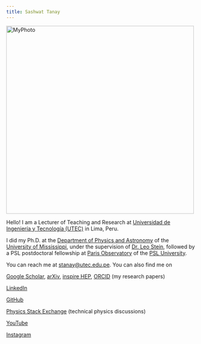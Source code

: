 ```yaml
---
title: Sashwat Tanay
---
```





<img src="{{ '/assets/2023/profile_pic.png' | relative_url }}" alt="MyPhoto" width="500">






Hello! 
I am a Lecturer of Teaching and Research at 
[Universidad de Ingeniería y Tecnología (UTEC)](https://utec.edu.pe/) in Lima, Peru.



I did my Ph.D. at the [Department of Physics and Astronomy](https://physics.olemiss.edu/) 
of the [University of Mississippi](https://olemiss.edu/), under the supervision
of [Dr. Leo Stein](https://duetosymmetry.com/), followed by a PSL
postdoctoral fellowship at
[Paris Observatory](https://observatoiredeparis.psl.eu/-observatoire-de-paris-psl-1-?lang=en) of the [PSL University](https://psl.eu/en).




You can reach me at stanay@utec.edu.pe. You can also find me on


[Google Scholar](https://scholar.google.com/citations?user=EiZB2pgAAAAJ&hl=en), [arXiv](https://arxiv.org/search/gr-qc?searchtype=author&query=Tanay%2C+S), [inspire HEP](https://inspirehep.net/authors/1947311), [ORCID](https://orcid.org/0000-0002-2964-7102) (my research papers)

[LinkedIn](https://www.linkedin.com/in/sashwat-tanay-22b13b214/)

[GitHub](https://github.com/sashwattanay) 

[Physics Stack Exchange](https://physics.stackexchange.com/users/29315/sashwat-tanay) (technical physics discussions)

[YouTube](https://www.youtube.com/channel/UCqUzU7xD01lT8bAsmzIYtFQ)

[Instagram](https://www.instagram.com/sashwattanay/)

